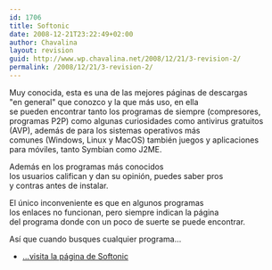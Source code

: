 ```yaml
---
id: 1706
title: Softonic
date: 2008-12-21T23:22:49+02:00
author: Chavalina
layout: revision
guid: http://www.wp.chavalina.net/2008/12/21/3-revision-2/
permalink: /2008/12/21/3-revision-2/
---
```

<p align="left">
  Muy conocida, esta es una de las mejores páginas de descargas<br /> "en general" que conozco y la que más uso, en ella<br /> se pueden encontrar tanto los programas de siempre (compresores,<br /> programas P2P) como algunas curiosidades como antivirus gratuitos<br /> (AVP), además de para los sistemas operativos más<br /> comunes (Windows, Linux y MacOS) también juegos y aplicaciones<br /> para móviles, tanto Symbian como J2ME.
</p>

<p align="left">
  Además en los programas más conocidos<br /> los usuarios califican y dan su opinión, puedes saber pros<br /> y contras antes de instalar.
</p>

<p align="left">
  El &uacute;nico inconveniente es que en algunos programas<br /> los enlaces no funcionan, pero siempre indican la página<br /> del programa donde con un poco de suerte se puede encontrar.
</p>

<p align="left">
  Así que cuando busques cualquier programa…
</p>

  * <a href="http://www.softonic.com" target="_blank">…visita la página de Softonic</a>